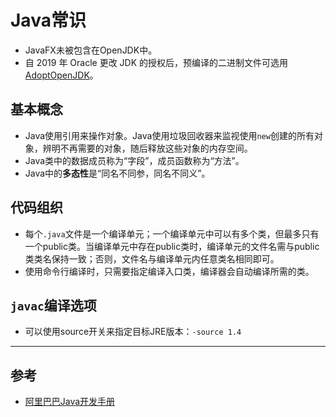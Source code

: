 # Java常识

- JavaFX未被包含在OpenJDK中。
- 自 2019 年 Oracle 更改 JDK 的授权后，预编译的二进制文件可选用[AdoptOpenJDK](https://adoptopenjdk.net/)。

## 基本概念

- Java使用引用来操作对象。Java使用垃圾回收器来监视使用`new`创建的所有对象，辨明不再需要的对象，随后释放这些对象的内存空间。
- Java类中的数据成员称为“字段”，成员函数称为“方法”。
- Java中的**多态性**是“同名不同参，同名不同义”。

## 代码组织

- 每个`.java`文件是一个编译单元；一个编译单元中可以有多个类，但最多只有一个public类。当编译单元中存在public类时，编译单元的文件名需与public类类名保持一致；否则，文件名与编译单元内任意类名相同即可。
- 使用命令行编译时，只需要指定编译入口类，编译器会自动编译所需的类。

## `javac`编译选项

- 可以使用source开关来指定目标JRE版本：`-source 1.4`

---

## 参考

- [阿里巴巴Java开发手册](https://github.com/alibaba/p3c)
